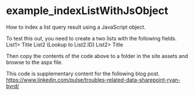 # example_indexListWithJsObject
How to index a list query result using a JavaScript object.

To test this out, you need to create a two lists with the following fields.
  List1> 
    Title
    List2 (Lookup to List2.ID)
  List2>
    Title
    
 Then copy the contents of the code above to a folder in the site assets and browse to the aspx file.  
 
 This code is supplementary content for the following blog post.
https://www.linkedin.com/pulse/troubles-related-data-sharepoint-ryan-byrd/
